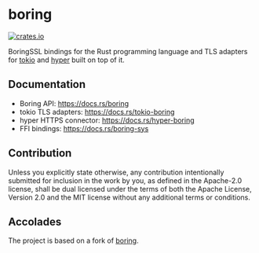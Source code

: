 # boring

[![crates.io](https://img.shields.io/crates/v/boring.svg)](https://crates.io/crates/boring2)

BoringSSL bindings for the Rust programming language and TLS adapters for [tokio](https://github.com/tokio-rs/tokio)
and [hyper](https://github.com/hyperium/hyper) built on top of it.

## Documentation
 - Boring API: <https://docs.rs/boring>
 - tokio TLS adapters: <https://docs.rs/tokio-boring>
 - hyper HTTPS connector: <https://docs.rs/hyper-boring>
 - FFI bindings: <https://docs.rs/boring-sys>

## Contribution

Unless you explicitly state otherwise, any contribution intentionally
submitted for inclusion in the work by you, as defined in the Apache-2.0
license, shall be dual licensed under the terms of both the Apache License,
Version 2.0 and the MIT license without any additional terms or conditions.

## Accolades

The project is based on a fork of [boring](https://github.com/cloudflare/boring).
